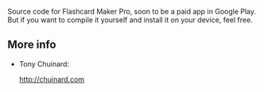 Source code for Flashcard Maker Pro, soon to be a paid app in Google Play.  But if you want to compile it yourself and install it on your device, feel free.

More info
---------

  * Tony Chuinard:

    <http://chuinard.com>
